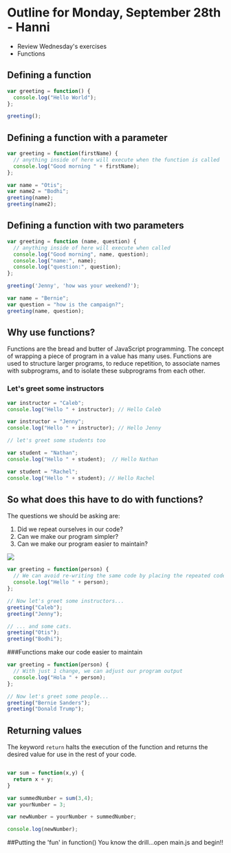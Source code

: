 # Outline for Monday, September 28th - Hanni
- Review Wednesday's exercises
- Functions

## Defining a function

```javascript
var greeting = function() {
  console.log("Hello World");
};

greeting();

```

## Defining a function with a parameter

```javascript
var greeting = function(firstName) {
  // anything inside of here will execute when the function is called
  console.log("Good morning " + firstName);
};

var name = "Otis";
var name2 = "Bodhi";
greeting(name);
greeting(name2);
```

## Defining a function with two parameters

```javascript
var greeting = function (name, question) {
  // anything inside of here will execute when called
  console.log("Good morning", name, question);
  console.log("name:", name);
  console.log("question:", question);
};

greeting('Jenny', 'how was your weekend?');

var name = "Bernie";
var question = "how is the campaign?";
greeting(name, question);

```

## Why use functions?

Functions are the bread and butter of JavaScript programming. The concept of wrapping a piece of program in a value has many uses. Functions are used to structure larger programs, to reduce repetition, to associate names with subprograms, and to isolate these subprograms from each other.

### Let's greet some instructors

```javascript
var instructor = "Caleb";
console.log("Hello " + instructor); // Hello Caleb

var instructor = "Jenny";
console.log("Hello " + instructor); // Hello Jenny

// let's greet some students too

var student = "Nathan";
console.log("Hello " + student);  // Hello Nathan

var student = "Rachel";
console.log("Hello " + student); // Hello Rachel
```

## So what does this have to do with functions?

The questions we should be asking are:

  1. Did we repeat ourselves in our code?
  2. Can we make our program simpler?
  3. Can we make our program easier to maintain?

![](http://www.buyog.com/talks/utahjs/bart-dry.png)

```javascript
var greeting = function(person) {
  // We can avoid re-writing the same code by placing the repeated code inside of a function
  console.log("Hello " + person);
};

// Now let's greet some instructors...
greeting("Caleb");
greeting("Jenny");

// ... and some cats.
greeting("Otis");
greeting("Bodhi");
```

###Functions make our code easier to maintain

```javascript
var greeting = function(person) {
  // With just 1 change, we can adjust our program output
  console.log("Hola " + person);
};

// Now let's greet some people...
greeting("Bernie Sanders");
greeting("Donald Trump");
```

## Returning values
The keyword `return` halts the execution of the function and returns the desired value for use in the rest of your code.

```javascript

var sum = function(x,y) {
  return x + y;
}

var summedNumber = sum(3,4);
var yourNumber = 3;

var newNumber = yourNumber + summedNumber;

console.log(newNumber);

```

##Putting the 'fun' in function()
You know the drill...open main.js and begin!!
